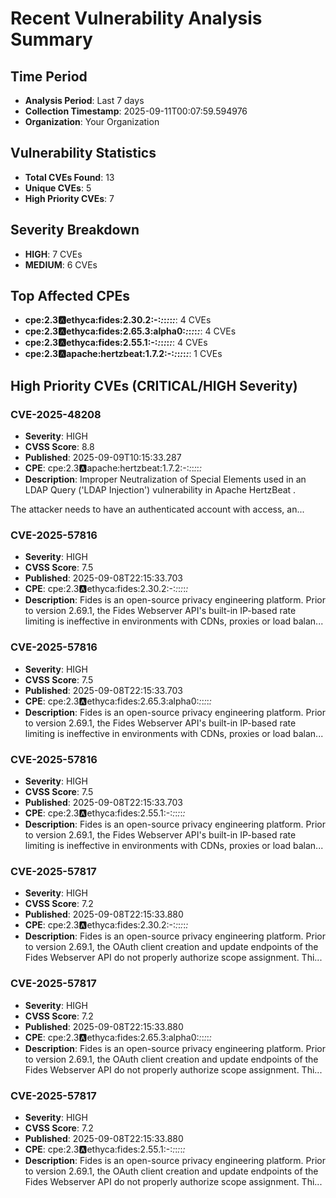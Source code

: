 
# Recent Vulnerability Analysis Summary

## Time Period
- **Analysis Period**: Last 7 days
- **Collection Timestamp**: 2025-09-11T00:07:59.594976
- **Organization**: Your Organization

## Vulnerability Statistics
- **Total CVEs Found**: 13
- **Unique CVEs**: 5
- **High Priority CVEs**: 7

## Severity Breakdown
- **HIGH**: 7 CVEs
- **MEDIUM**: 6 CVEs

## Top Affected CPEs
- **cpe:2.3:a:ethyca:fides:2.30.2:-:*:*:*:*:*:***: 4 CVEs
- **cpe:2.3:a:ethyca:fides:2.65.3:alpha0:*:*:*:*:*:***: 4 CVEs
- **cpe:2.3:a:ethyca:fides:2.55.1:-:*:*:*:*:*:***: 4 CVEs
- **cpe:2.3:a:apache:hertzbeat:1.7.2:-:*:*:*:*:*:***: 1 CVEs

## High Priority CVEs (CRITICAL/HIGH Severity)

### CVE-2025-48208
- **Severity**: HIGH
- **CVSS Score**: 8.8
- **Published**: 2025-09-09T10:15:33.287
- **CPE**: cpe:2.3:a:apache:hertzbeat:1.7.2:-:*:*:*:*:*:*
- **Description**: Improper Neutralization of Special Elements used in an LDAP Query ('LDAP Injection') vulnerability in Apache HertzBeat .












The attacker needs to have an authenticated account with access, an...

### CVE-2025-57816
- **Severity**: HIGH
- **CVSS Score**: 7.5
- **Published**: 2025-09-08T22:15:33.703
- **CPE**: cpe:2.3:a:ethyca:fides:2.30.2:-:*:*:*:*:*:*
- **Description**: Fides is an open-source privacy engineering platform. Prior to version 2.69.1, the Fides Webserver API's built-in IP-based rate limiting is ineffective in environments with CDNs, proxies or load balan...

### CVE-2025-57816
- **Severity**: HIGH
- **CVSS Score**: 7.5
- **Published**: 2025-09-08T22:15:33.703
- **CPE**: cpe:2.3:a:ethyca:fides:2.65.3:alpha0:*:*:*:*:*:*
- **Description**: Fides is an open-source privacy engineering platform. Prior to version 2.69.1, the Fides Webserver API's built-in IP-based rate limiting is ineffective in environments with CDNs, proxies or load balan...

### CVE-2025-57816
- **Severity**: HIGH
- **CVSS Score**: 7.5
- **Published**: 2025-09-08T22:15:33.703
- **CPE**: cpe:2.3:a:ethyca:fides:2.55.1:-:*:*:*:*:*:*
- **Description**: Fides is an open-source privacy engineering platform. Prior to version 2.69.1, the Fides Webserver API's built-in IP-based rate limiting is ineffective in environments with CDNs, proxies or load balan...

### CVE-2025-57817
- **Severity**: HIGH
- **CVSS Score**: 7.2
- **Published**: 2025-09-08T22:15:33.880
- **CPE**: cpe:2.3:a:ethyca:fides:2.30.2:-:*:*:*:*:*:*
- **Description**: Fides is an open-source privacy engineering platform. Prior to version 2.69.1, the OAuth client creation and update endpoints of the Fides Webserver API do not properly authorize scope assignment. Thi...

### CVE-2025-57817
- **Severity**: HIGH
- **CVSS Score**: 7.2
- **Published**: 2025-09-08T22:15:33.880
- **CPE**: cpe:2.3:a:ethyca:fides:2.65.3:alpha0:*:*:*:*:*:*
- **Description**: Fides is an open-source privacy engineering platform. Prior to version 2.69.1, the OAuth client creation and update endpoints of the Fides Webserver API do not properly authorize scope assignment. Thi...

### CVE-2025-57817
- **Severity**: HIGH
- **CVSS Score**: 7.2
- **Published**: 2025-09-08T22:15:33.880
- **CPE**: cpe:2.3:a:ethyca:fides:2.55.1:-:*:*:*:*:*:*
- **Description**: Fides is an open-source privacy engineering platform. Prior to version 2.69.1, the OAuth client creation and update endpoints of the Fides Webserver API do not properly authorize scope assignment. Thi...

